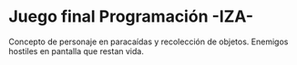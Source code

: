 # Juego final Programación -IZA-
Concepto de personaje en paracaídas y recolección de objetos. Enemigos hostiles en pantalla que restan vida.
